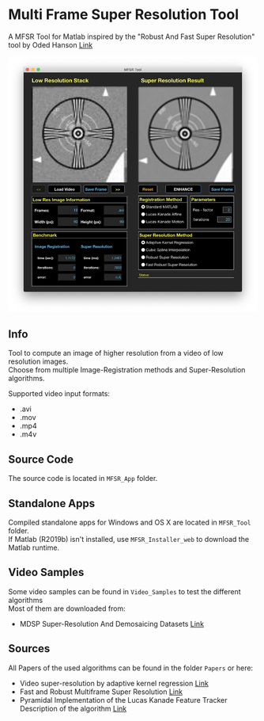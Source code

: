 # Multi Frame Super Resolution Tool

A MFSR Tool for Matlab inspired by the "Robust And Fast Super Resolution" tool by Oded Hanson [Link](http://www1.idc.ac.il/toky/videoProc-07/projects/SuperRes/srproject.html)

![MFSR_Tool](Images/MFSR_Tool.png)

## Info

Tool to compute an image of higher resolution from a video of low resolution images.  
Choose from multiple Image-Registration methods and Super-Resolution algorithms.

Supported video input formats:

- .avi
- .mov
- .mp4
- .m4v

## Source Code

The source code is located in `MFSR_App` folder.

## Standalone Apps

Compiled standalone apps for Windows and OS X are located in `MFSR_Tool` folder.  
If Matlab (R2019b) isn't installed, use `MFSR_Installer_web` to download the Matlab runtime.

## Video Samples

Some video samples can be found in `Video_Samples` to test the different algorithms  
Most of them are downloaded from:

- MDSP Super-Resolution And Demosaicing Datasets [Link](https://users.soe.ucsc.edu/~milanfar/software/sr-datasets.html)

## Sources

All Papers of the used algorithms can be found in the folder `Papers` or here:

- Video super-resolution by adaptive kernel regression [Link](https://www.mathworks.com/matlabcentral/fileexchange/60766-video-super-resolution-by-adaptive-kernel-regression)
- Fast and Robust Multiframe Super Resolution [Link](http://people.duke.edu/~sf59/SRfinal.pdf)
- Pyramidal Implementation of the Lucas Kanade Feature Tracker Description of the algorithm [Link](http://robots.stanford.edu/cs223b04/algo_tracking.pdf)
